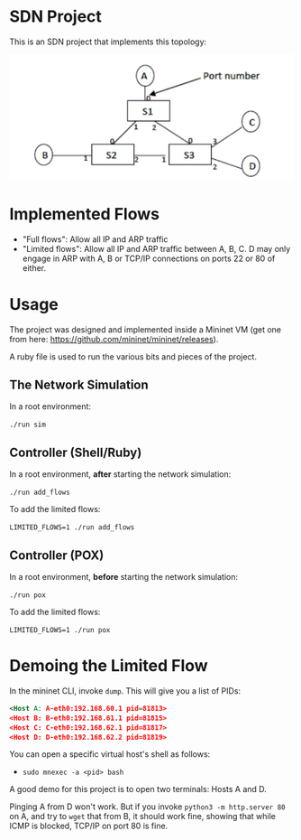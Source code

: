 # SDN Project
This is an SDN project that implements this topology:

![A topology showing a ring configuration of three switches, two of them containing a host each while the third is attached to two hosts.](./rsc/topo.png)

# Implemented Flows
* "Full flows": Allow all IP and ARP traffic
* "Limited flows": Allow all IP and ARP traffic between A, B, C. D may only engage in ARP with A, B or TCP/IP connections on ports 22 or 80 of either.

# Usage
The project was designed and implemented inside a Mininet VM (get one from here: https://github.com/mininet/mininet/releases).

A ruby file is used to run the various bits and pieces of the project.

## The Network Simulation
In a root environment:

`./run sim`

## Controller (Shell/Ruby)
In a root environment, **after** starting the network simulation:

`./run add_flows`

To add the limited flows:

`LIMITED_FLOWS=1 ./run add_flows`

## Controller (POX)
In a root environment, **before** starting the network simulation:

`./run pox`

To add the limited flows:

`LIMITED_FLOWS=1 ./run pox`

# Demoing the Limited Flow
In the mininet CLI, invoke `dump`. This will give you a list of PIDs:

```xml
<Host A: A-eth0:192.168.60.1 pid=81813> 
<Host B: B-eth0:192.168.61.1 pid=81815> 
<Host C: C-eth0:192.168.62.1 pid=81817> 
<Host D: D-eth0:192.168.62.2 pid=81819> 
```

You can open a specific virtual host's shell as follows:
* `sudo mnexec -a <pid> bash`

A good demo for this project is to open two terminals: Hosts A and D.

Pinging A from D won't work. But if you invoke `python3 -m http.server 80` on A, and try to `wget` that from B, it should work fine, showing that while ICMP is blocked, TCP/IP on port 80 is fine.
